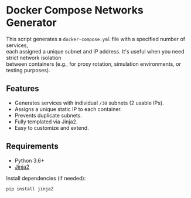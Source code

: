 # Docker Compose Networks Generator

This script generates a `docker-compose.yml` file with a specified number of services,  
each assigned a unique subnet and IP address. It's useful when you need strict network isolation  
between containers (e.g., for proxy rotation, simulation environments, or testing purposes).

## Features

- Generates services with individual `/30` subnets (2 usable IPs).
- Assigns a unique static IP to each container.
- Prevents duplicate subnets.
- Fully templated via Jinja2.
- Easy to customize and extend.

## Requirements

- Python 3.6+
- [Jinja2](https://palletsprojects.com/p/jinja/)

Install dependencies (if needed):

```bash
pip install jinja2
```
